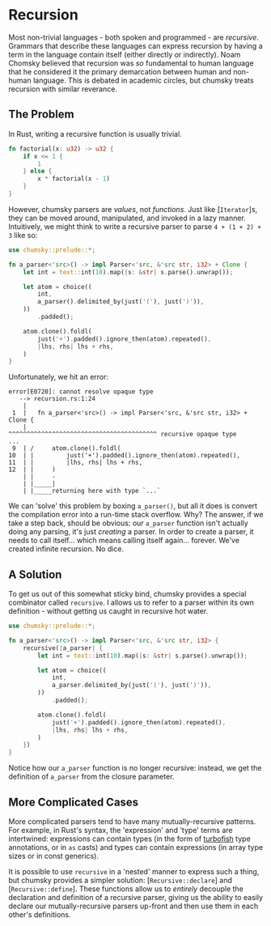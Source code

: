 # Recursion

Most non-trivial languages - both spoken and programmed - are *recursive*. Grammars that describe these languages can
express recursion by having a term in the language contain itself (either directly or indirectly). Noam Chomsky
believed that recursion was *so* fundamental to human language that he considered it the primary demarcation between
human and non-human language. This is debated in academic circles, but chumsky treats recursion with similar reverance.

## The Problem

In Rust, writing a recursive function is usually trivial.

```rs
fn factorial(x: u32) -> u32 {
    if x <= 1 {
        1
    } else {
        x * factorial(x - 1)
    }
}
```

However, chumsky parsers are *values*, not *functions*. Just like [`Iterator`]s, they can be moved around, manipulated,
and invoked in a lazy manner. Intuitively, we might think to write a recursive parser to parse `4 + (1 + 2) + 3` like so:

```rs compile_fail
use chumsky::prelude::*;

fn a_parser<'src>() -> impl Parser<'src, &'src str, i32> + Clone {
    let int = text::int(10).map(|s: &str| s.parse().unwrap());

    let atom = choice((
        int,
        a_parser().delimited_by(just('('), just(')')),
    ))
        .padded();

    atom.clone().foldl(
        just('+').padded().ignore_then(atom).repeated(),
        |lhs, rhs| lhs + rhs,
    )
}
```

Unfortunately, we hit an error:

```text
error[E0720]: cannot resolve opaque type
   --> recursion.rs:1:24
    |
 1  |   fn a_parser<'src>() -> impl Parser<'src, &'src str, i32> + Clone {
    |                          ^^^^^^^^^^^^^^^^^^^^^^^^^^^^^^^^^^^^^^^^^ recursive opaque type
...
 9  | /     atom.clone().foldl(
10  | |         just('+').padded().ignore_then(atom).repeated(),
11  | |         |lhs, rhs| lhs + rhs,
12  | |     )
    | |     -
    | |_____|
    | |_____returning here with type `...`
```

We can 'solve' this problem by boxing `a_parser()`, but all it does is convert the compilation error into a run-time
stack overflow. Why? The answer, if we take a step back, should be obvious: our `a_parser` function isn't actually
doing any parsing, it's just *creating* a parser. In order to create a parser, it needs to call itself... which means
calling itself again... forever. We've created infinite recursion. No dice.

## A Solution

To get us out of this somewhat sticky bind, chumsky provides a special combinator called `recursive`. I allows us to
refer to a parser within its own definition - without getting us caught in recursive hot water.

```rs
use chumsky::prelude::*;

fn a_parser<'src>() -> impl Parser<'src, &'src str, i32> {
    recursive(|a_parser| {
        let int = text::int(10).map(|s: &str| s.parse().unwrap());

        let atom = choice((
            int,
            a_parser.delimited_by(just('('), just(')')),
        ))
            .padded();

        atom.clone().foldl(
            just('+').padded().ignore_then(atom).repeated(),
            |lhs, rhs| lhs + rhs,
        )
    })
}
```

Notice how our `a_parser` function is no longer recursive: instead, we get the definition of `a_parser` from the
closure parameter.

## More Complicated Cases

More complicated parsers tend to have many mutually-recursive patterns. For example, in Rust's syntax, the 'expression'
and 'type' terms are intertwined: expressions can contain types (in the form of
[turbofish](https://techblog.tonsser.com/posts/what-is-rusts-turbofish) type annotations, or in `as` casts) and types
can contain expressions (in array type sizes or in const generics).

It is possible to use `recursive` in a 'nested' manner to express such a thing, but chumsky provides a simpler
solution:
[`Recursive::declare`] and [`Recursive::define`]. These functions allow us to *entirely* decouple the declaration and
definition of a recursive parser, giving us the ability to easily declare our mutually-recursive parsers up-front and
then use them in each other's definitions.
